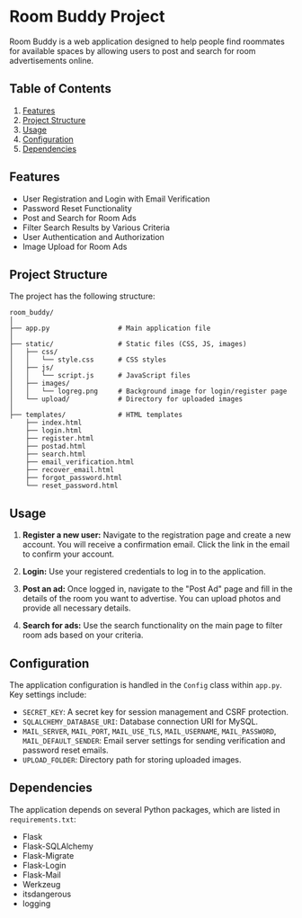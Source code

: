 # Room Buddy Project

Room Buddy is a web application designed to help people find roommates for available spaces by allowing users to post and search for room advertisements online.

## Table of Contents
1. [Features](#features)
2. [Project Structure](#project-structure)
3. [Usage](#usage)
4. [Configuration](#configuration)
5. [Dependencies](#dependencies)

## Features
- User Registration and Login with Email Verification
- Password Reset Functionality
- Post and Search for Room Ads
- Filter Search Results by Various Criteria
- User Authentication and Authorization
- Image Upload for Room Ads

## Project Structure
The project has the following structure:
```
room_buddy/
│
├── app.py                 # Main application file
│
├── static/                # Static files (CSS, JS, images)
│   ├── css/
│   │   └── style.css      # CSS styles
│   ├── js/
│   │   └── script.js      # JavaScript files
│   ├── images/
│   │   └── logreg.png     # Background image for login/register page
│   └── upload/            # Directory for uploaded images
│
├── templates/             # HTML templates
    ├── index.html
    ├── login.html
    ├── register.html
    ├── postad.html
    ├── search.html
    ├── email_verification.html
    ├── recover_email.html
    ├── forgot_password.html
    └── reset_password.html
```

## Usage
1. **Register a new user:**
   Navigate to the registration page and create a new account. You will receive a confirmation email. Click the link in the email to confirm your account.

2. **Login:**
   Use your registered credentials to log in to the application.

3. **Post an ad:**
   Once logged in, navigate to the "Post Ad" page and fill in the details of the room you want to advertise. You can upload photos and provide all necessary details.

4. **Search for ads:**
   Use the search functionality on the main page to filter room ads based on your criteria.

## Configuration
The application configuration is handled in the `Config` class within `app.py`. Key settings include:

- `SECRET_KEY`: A secret key for session management and CSRF protection.
- `SQLALCHEMY_DATABASE_URI`: Database connection URI for MySQL.
- `MAIL_SERVER`, `MAIL_PORT`, `MAIL_USE_TLS`, `MAIL_USERNAME`, `MAIL_PASSWORD`, `MAIL_DEFAULT_SENDER`: Email server settings for sending verification and password reset emails.
- `UPLOAD_FOLDER`: Directory path for storing uploaded images.

## Dependencies
The application depends on several Python packages, which are listed in `requirements.txt`:

- Flask
- Flask-SQLAlchemy
- Flask-Migrate
- Flask-Login
- Flask-Mail
- Werkzeug
- itsdangerous
- logging
